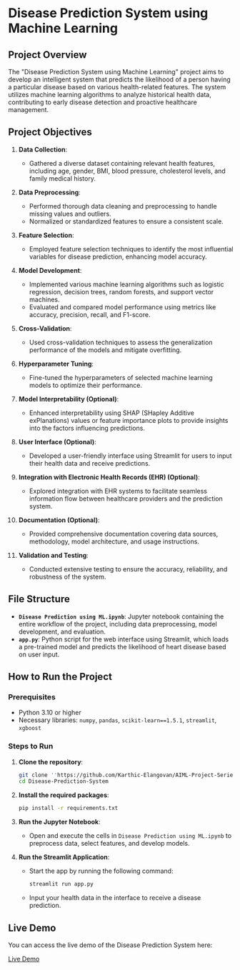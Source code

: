 
# Disease Prediction System using Machine Learning

## Project Overview
The "Disease Prediction System using Machine Learning" project aims to develop an intelligent system that predicts the likelihood of a person having a particular disease based on various health-related features. The system utilizes machine learning algorithms to analyze historical health data, contributing to early disease detection and proactive healthcare management.

## Project Objectives
1. **Data Collection**:
   - Gathered a diverse dataset containing relevant health features, including age, gender, BMI, blood pressure, cholesterol levels, and family medical history.

2. **Data Preprocessing**:
   - Performed thorough data cleaning and preprocessing to handle missing values and outliers.
   - Normalized or standardized features to ensure a consistent scale.

3. **Feature Selection**:
   - Employed feature selection techniques to identify the most influential variables for disease prediction, enhancing model accuracy.

4. **Model Development**:
   - Implemented various machine learning algorithms such as logistic regression, decision trees, random forests, and support vector machines.
   - Evaluated and compared model performance using metrics like accuracy, precision, recall, and F1-score.

5. **Cross-Validation**:
   - Used cross-validation techniques to assess the generalization performance of the models and mitigate overfitting.

6. **Hyperparameter Tuning**:
   - Fine-tuned the hyperparameters of selected machine learning models to optimize their performance.

7. **Model Interpretability (Optional)**:
   - Enhanced interpretability using SHAP (SHapley Additive exPlanations) values or feature importance plots to provide insights into the factors influencing predictions.

8. **User Interface (Optional)**:
   - Developed a user-friendly interface using Streamlit for users to input their health data and receive predictions.

9. **Integration with Electronic Health Records (EHR) (Optional)**:
   - Explored integration with EHR systems to facilitate seamless information flow between healthcare providers and the prediction system.

10. **Documentation (Optional)**:
    - Provided comprehensive documentation covering data sources, methodology, model architecture, and usage instructions.

11. **Validation and Testing**:
    - Conducted extensive testing to ensure the accuracy, reliability, and robustness of the system.

## File Structure
- **`Disease Prediction using ML.ipynb`**: Jupyter notebook containing the entire workflow of the project, including data preprocessing, model development, and evaluation.
- **`app.py`**: Python script for the web interface using Streamlit, which loads a pre-trained model and predicts the likelihood of heart disease based on user input.

## How to Run the Project
### Prerequisites
- Python 3.10 or higher
- Necessary libraries: `numpy`, `pandas`, `scikit-learn==1.5.1`, `streamlit`, `xgboost`

### Steps to Run
1. **Clone the repository**:
   ```bash
   git clone ''https://github.com/Karthic-Elangovan/AIML-Project-Series-Phase-2''
   cd Disease-Prediction-System
   ```

2. **Install the required packages**:
   ```bash
   pip install -r requirements.txt
   ```

3. **Run the Jupyter Notebook**:
   - Open and execute the cells in `Disease Prediction using ML.ipynb` to preprocess data, select features, and develop models.

4. **Run the Streamlit Application**:
   - Start the app by running the following command:
     ```bash
     streamlit run app.py
     ```
   - Input your health data in the interface to receive a disease prediction.



## Live Demo
You can access the live demo of the Disease Prediction System here:

[Live Demo](https://heartsense.streamlit.app/)




